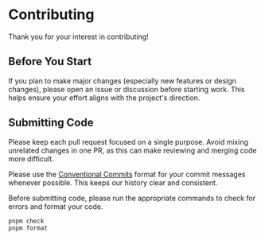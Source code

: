 # Contributing

Thank you for your interest in contributing!

## Before You Start

If you plan to make major changes (especially new features or design changes), please open an issue
or discussion before starting work. This helps ensure your effort aligns with the project's
direction.

## Submitting Code

Please keep each pull request focused on a single purpose. Avoid mixing unrelated changes in one PR,
as this can make reviewing and merging code more difficult.

Please use the [Conventional Commits](https://www.conventionalcommits.org/) format for your commit
messages whenever possible. This keeps our history clear and consistent.

Before submitting code, please run the appropriate commands to check for errors and format your
code.

```bash
pnpm check
pnpm format
```

